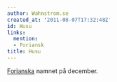 ```yaml
---
author: Wahnstrom.se
created_at: '2011-08-07T17:32:48Z'
id: Husu
links:
  mention:
  - Foriansk
title: Husu
---
```


[Forianska] namnet på december.

  [Forianska]: Foriansk